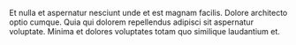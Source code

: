 Et nulla et aspernatur nesciunt unde et est magnam facilis. Dolore architecto optio cumque. Quia qui dolorem repellendus adipisci sit aspernatur voluptate. Minima et dolores voluptates totam quo similique laudantium et.